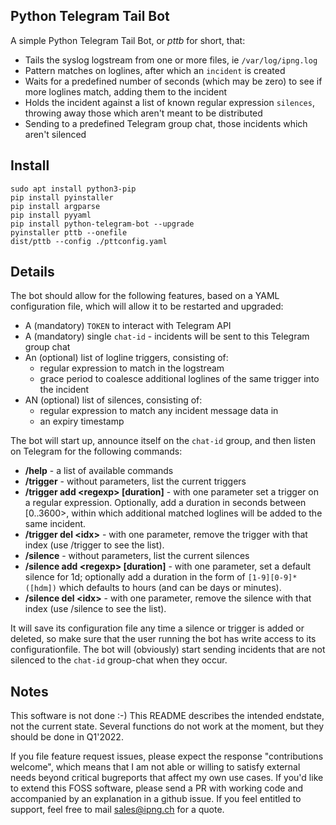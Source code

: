 ## Python Telegram Tail Bot

A simple Python Telegram Tail Bot, or _pttb_ for short, that:

* Tails the syslog logstream from one or more files, ie `/var/log/ipng.log`
* Pattern matches on loglines, after which an `incident` is created
* Waits for a predefined number of seconds (which may be zero) to see if more loglines match, adding them to
  the incident
* Holds the incident against a list of known regular expression `silences`, throwing away those which
  aren't meant to be distributed
* Sending to a predefined Telegram group chat, those incidents which aren't silenced


## Install

```
sudo apt install python3-pip
pip install pyinstaller
pip install argparse
pip install pyyaml
pip install python-telegram-bot --upgrade
pyinstaller pttb --onefile
dist/pttb --config ./pttconfig.yaml
```

## Details

The bot should allow for the following features, based on a YAML configuration file, which will allow it to be
restarted and upgraded:

* A (mandatory) `TOKEN` to interact with Telegram API
* A (mandatory) single `chat-id` - incidents will be sent to this Telegram group chat
* An (optional) list of logline triggers, consisting of:
  * regular expression to match in the logstream
  * grace period to coalesce additional loglines of the same trigger into the incident
* AN (optional) list of silences, consisting of:
  * regular expression to match any incident message data in
  * an expiry timestamp

The bot will start up, announce itself on the `chat-id` group, and then listen on Telegram for the following
commands:

* **/help** - a list of available commands
* **/trigger** - without parameters, list the current triggers
* **/trigger add &lt;regexp&gt; [duration]** - with one parameter set a trigger on a regular expression. Optionally,
  add a duration in seconds between [0..3600>, within which additional matched loglines will be added to the
  same incident.
* **/trigger del &lt;idx&gt;** - with one parameter, remove the trigger with that index (use /trigger to see the list).
* **/silence** - without parameters, list the current silences
* **/silence add &lt;regexp&gt; [duration]** - with one parameter, set a default silence for 1d; optionally
  add a duration in the form of `[1-9][0-9]*([hdm])` which defaults to hours (and can be days or minutes).
* **/silence del &lt;idx&gt;** - with one parameter, remove the silence with that index (use /silence to see the list).

It will save its configuration file any time a silence or trigger is added or deleted, so make sure that the user running
the bot has write access to its configurationfile. The bot will (obviously) start sending incidents that are not silenced
to the `chat-id` group-chat when they occur.

## Notes

This software is not done :-) This README describes the intended endstate, not the current state. Several functions do not
work at the moment, but they should be done in Q1'2022. 

If you file feature request issues, please expect the response "contributions welcome", which means that I am not able or
willing to satisfy external needs beyond critical bugreports that affect my own use cases. If you'd like to extend this
FOSS software, please send a PR with working code and accompanied by an explanation in a github issue. If you feel entitled
to support, feel free to mail sales@ipng.ch for a quote.
